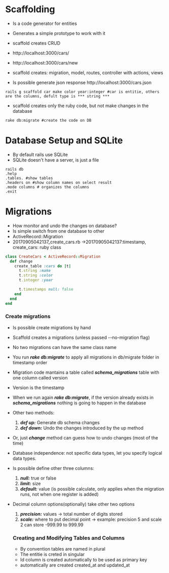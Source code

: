 # Scaffolding

* Is a code generator for entities
* Generates a simple prototype to work with it
* scaffold creates CRUD
* http://localhost:3000/cars/
* http://localhost:3000/cars/new
* scaffold creates: migration, model, routes, controller with actions, views

* Is possible generate json response http://localhost:3000/cars.json
```
rails g scaffold car make color year:integer #car is entitie, others are the columns, defult type is *** string ***
```
* scaffold creates only the ruby code, but not make changes in the database

```
rake db:migrate #create the code on DB
```
# Database Setup and SQLite

* By default rails use SQLite
* SQLite doesn't have a server, is just a file

```
rails db
.help
.tables. #show tables
.headers on #show column names on select result
.mode columns # organizes the columns
.exit
```

# Migrations
* How monitor and undo the changes on database?
* Is simple switch from one database to other
* ActiveRecord::Migration
* 20170905042137_create_cars.rb ->20170905042137:timestamp, create_cars: ruby class

```ruby
class CreateCars < ActiveRecord::Migration
  def change
    create_table :cars do |t|
      t.string :make
      t.string :color
      t.integer :year

      t.timestamps null: false
    end
  end
end
```

### Create migrations
* Is possible create migrations by hand
* Scaffold creates a migrations (unless passed --no-migration flag)
* No two migrations can have the same class name
* You run ***rake db:migrate*** to apply all migrations in db/migrate folder in timestamp order
* Migration code mantains a table called ***schema_migrations*** table with one column called version
* Version is the timestamp
* When we run again ***rake db:migrate***, if the version already exists in ***schema_migrations*** nothing is going to happen in the database
* Other two methods:
  1. ***def up:*** Generate db schema changes
  2. ***def down:*** Undo the changes introduced by the up method
* Or, just ***change*** method can guess how to undo changes (most of the time)

* Database independence: not specific data types, let you specify logical data types.
* Is possible define other three columns:
  1. ***null:*** true or false
  2. ***limit:*** size
  3. ***default:*** value (is possible calculate, only applies when the migration runs, not when one register is added)
* Decimal column options(optionally) take other two options
  1. ***precision:*** values -> total number of digits stored
  2. ***scale:*** where to put decimal point -> example: precision 5 and scale 2 can store -999.99 to 999.99
  
  ### Creating and Modifying Tables and Columns
  
  * By convention tables are named in plural
  * The entitie is creted in singular
  * Id column is created automatically to be used as primary key
  * automatically are created created_at and updated_at
